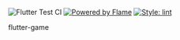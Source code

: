 ![Flutter Test CI](https://github.com/xUborka/flutter-game/workflows/Flutter%20Test%20CI/badge.svg?branch=master) [![Powered by Flame](https://img.shields.io/badge/Powered%20by-%F0%9F%94%A5-orange.svg)](https://flame-engine.org) [![Style: lint](https://img.shields.io/badge/style-lint-4BC0F5.svg)](https://pub.dev/packages/lint)

flutter-game
